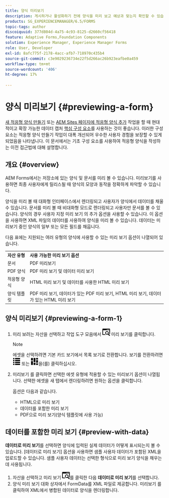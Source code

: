 ```yaml
---
title: 양식 미리보기
description: 게시하거나 활성화하기 전에 양식을 미리 보고 예상과 맞는지 확인할 수 있습니다. 미리 보기 옵션은 지원되는 양식 유형에 따라 다를 수 있습니다.
products: SG_EXPERIENCEMANAGER/6.5/FORMS
topic-tags: author
discoiquuid: 377d804d-4a75-4c93-8125-d2660cf56418
feature: Adaptive Forms,Foundation Components
solution: Experience Manager, Experience Manager Forms
role: User, Developer
exl-id: 8afc775f-2178-4acc-afb7-718970c435b4
source-git-commit: c3e9029236734e22f5d266ac26b923eafbe0a459
workflow-type: tm+mt
source-wordcount: '406'
ht-degree: 17%

---
```


# 양식 미리보기 {#previewing-a-form}

<span class="preview"> [새 적응형 양식 만들기](/help/forms/using/create-an-adaptive-form-core-components.md) 또는 [AEM Sites 페이지에 적응형 양식 추가](/help/forms/using/create-or-add-an-adaptive-form-to-aem-sites-page.md) 작업을 할 때 현대적이고 확장 가능한 데이터 캡처 [핵심 구성 요소](https://experienceleague.adobe.com/docs/experience-manager-core-components/using/adaptive-forms/introduction.html)를 사용하는 것이 좋습니다. 이러한 구성 요소는 적응형 양식 만들기 작업이 대폭 개선되어 우수한 사용자 경험을 보장할 수 있게 되었음을 나타냅니다. 이 문서에서는 기초 구성 요소를 사용하여 적응형 양식을 작성하는 이전 접근법에 대해 설명합니다. </span>

## 개요 {#overview}

AEM Forms에서는 저장소에 있는 양식 및 문서를 미리 볼 수 있습니다. 미리보기를 사용하면 최종 사용자에게 릴리스될 때 양식의 모양과 동작을 정확하게 파악할 수 있습니다.

양식을 미리 볼 때 대화형 인터페이스에서 렌더링되고 사용자가 양식에서 데이터를 채울 수 있습니다. 문서를 미리 볼 때 비대화형 모드로 렌더링되고 사용자만 문서를 볼 수 있습니다. 양식의 경우 사용자 지정 미리 보기 의 추가 옵션을 사용할 수 있습니다. 이 옵션을 사용하면 XML 파일의 데이터를 사용하여 양식을 미리 볼 수 있습니다. 데이터는 미리보기 중인 양식의 일부 또는 모든 필드를 채웁니다.

다음 표에는 지원되는 여러 유형의 양식에 사용할 수 있는 미리 보기 옵션이 나열되어 있습니다.

<table>
 <tbody>
  <tr>
   <td><strong>자산 유형</strong><br /> </td>
   <td><strong>사용 가능한 미리 보기 옵션</strong><br /> </td>
  </tr>
  <tr>
   <td>문서</td>
   <td>PDF 미리보기</td>
  </tr>
  <tr>
   <td>PDF 양식</td>
   <td>PDF 미리 보기 및 데이터 미리 보기<br /> </td>
  </tr>
  <tr>
   <td>적응형 양식</td>
   <td>HTML 미리 보기 및 데이터를 사용한 HTML 미리 보기</td>
  </tr>
  <tr>
   <td>양식 템플릿</td>
   <td>PDF 미리 보기, 데이터가 있는 PDF 미리 보기, HTML 미리 보기, 데이터가 있는 HTML 미리 보기<br /> </td>
  </tr>
 </tbody>
</table>

## 양식 미리보기 {#previewing-a-form-1}

1. 미리 보려는 자산을 선택하고 작업 도구 모음에서 ![aem6forms_preview](assets/aem6forms_preview.png) 미리 보기를 클릭합니다.

   >[!NOTE]
   >
   >에셋을 선택하려면 기본 카드 보기에서 목록 보기로 전환합니다. 보기를 전환하려면 ![aem6forms_viewlist](assets/aem6forms_viewlist.png) 또는 ![aem6forms_viewcard](assets/aem6forms_viewcard.png)을(를) 클릭하십시오.

1. 미리보기 를 클릭하면 선택한 에셋 유형에 적용할 수 있는 미리보기 옵션이 나열됩니다. 선택한 에셋을 새 탭에서 렌더링하려면 원하는 옵션을 클릭합니다.

   옵션은 다음과 같습니다.

   * HTML으로 미리 보기
   * 데이터를 포함한 미리 보기
   * PDF으로 미리 보기(양식 템플릿에 사용 가능)

## 데이터를 포함한 미리 보기 {#preview-with-data}

**데이터로 미리 보기**&#x200B;를 선택하면 양식에 입력된 실제 데이터가 어떻게 표시되는지 볼 수 있습니다. [데이터로 미리 보기] 옵션을 사용하면 샘플 사용자 데이터가 포함된 XML을 업로드할 수 있습니다. 샘플 사용자 데이터는 선택한 형식으로 미리 보기 양식을 채우는 데 사용됩니다.

1. 자산을 선택하고 미리 보기 ![aem6forms_preview](assets/aem6forms_preview.png)를 클릭한 다음 **데이터로 미리 보기**&#x200B;를 선택합니다.
1. 양식 미리 보기 대화 상자에서 FormData를 XML 파일로 제공합니다. 미리보기 를 클릭하여 XML에서 병합된 데이터로 양식을 렌더링합니다.
